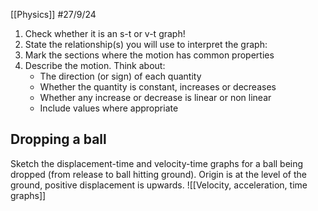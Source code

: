 [[Physics]]
#27/9/24 

1. Check whether it is an s-t or v-t graph!
2. State the relationship(s) you will use to interpret the graph:
3. Mark the sections where the motion has common properties
4. Describe the motion. Think about: 
	- The direction (or sign) of each quantity
	- Whether the quantity is constant, increases or decreases
	- Whether any increase or decrease is linear or non linear
	- Include values where appropriate

## Dropping a ball
Sketch the displacement-time and velocity-time graphs for a ball being dropped (from release to ball hitting ground). Origin is at the level of the ground, positive displacement is upwards.
![[Velocity, acceleration, time graphs]]